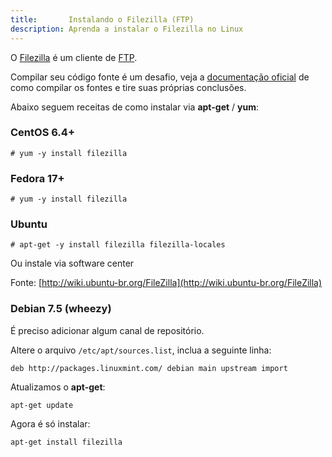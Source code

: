 ```yaml
---
title:       Instalando o Filezilla (FTP)
description: Aprenda a instalar o Filezilla no Linux
---
```


O [Filezilla](https://filezilla-project.org/) é um cliente de
[FTP](http://pt.wikipedia.org/wiki/File_Transfer_Protocol).

Compilar seu código fonte é um desafio, veja a
[documentação oficial](https://wiki.filezilla-project.org/Client_Compile)
de como compilar os fontes e tire suas próprias conclusões.

Abaixo seguem receitas de como instalar via __apt-get__ / __yum__:


### CentOS 6.4+

	# yum -y install filezilla

### Fedora 17+

	# yum -y install filezilla

### Ubuntu

    # apt-get -y install filezilla filezilla-locales

Ou instale via software center

Fonte: [http://wiki.ubuntu-br.org/FileZilla](http://wiki.ubuntu-br.org/FileZilla)



### Debian 7.5 (wheezy)

É preciso adicionar algum canal de repositório.

Altere o arquivo `/etc/apt/sources.list`, inclua a seguinte linha:

    deb http://packages.linuxmint.com/ debian main upstream import

Atualizamos o __apt-get__:

    apt-get update

Agora é só instalar:

    apt-get install filezilla

